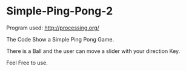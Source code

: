 Simple-Ping-Pong-2
==================
Program used: http://processing.org/

The Code Show a Simple Ping Pong Game.

There is a Ball and the user can move a slider with your direction Key.

Feel Free to use.
